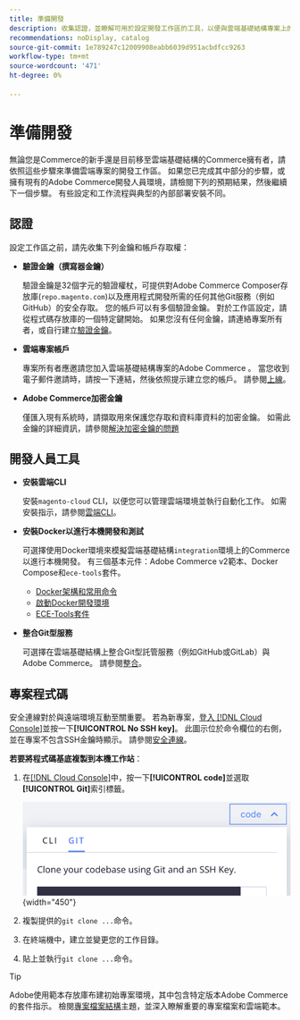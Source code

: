 ```yaml
---
title: 準備開發
description: 收集認證，並瞭解可用於設定開發工作區的工具，以便與雲端基礎結構專案上的Commerce搭配使用。
recommendations: noDisplay, catalog
source-git-commit: 1e789247c12009908eabb6039d951acbdfcc9263
workflow-type: tm+mt
source-wordcount: '471'
ht-degree: 0%

---
```


# 準備開發

無論您是Commerce的新手還是目前移至雲端基礎結構的Commerce擁有者，請依照這些步驟來準備雲端專案的開發工作區。 如果您已完成其中部分的步驟，或擁有現有的Adobe Commerce開發人員環境，請檢閱下列的預期結果，然後繼續下一個步驟。 有些設定和工作流程與典型的內部部署安裝不同。

## 認證

設定工作區之前，請先收集下列金鑰和帳戶存取權：

- **驗證金鑰（撰寫器金鑰）**

  驗證金鑰是32個字元的驗證權杖，可提供對Adobe Commerce Composer存放庫(`repo.magento.com`)以及應用程式開發所需的任何其他Git服務（例如GitHub）的安全存取。 您的帳戶可以有多個驗證金鑰。 對於工作區設定，請從程式碼存放庫的一個特定鍵開始。 如果您沒有任何金鑰，請連絡專案所有者，或自行建立[驗證金鑰](../cloud-guide/development/authentication-keys.md)。

- **雲端專案帳戶**

  專案所有者應邀請您加入雲端基礎結構專案的Adobe Commerce 。 當您收到電子郵件邀請時，請按一下連結，然後依照提示建立您的帳戶。 請參閱[上線](onboarding.md)。

- **Adobe Commerce加密金鑰**

  僅匯入現有系統時，請擷取用來保護您存取和資料庫資料的加密金鑰。 如需此金鑰的詳細資訊，請參閱[解決加密金鑰的問題](https://experienceleague.adobe.com/docs/commerce-knowledge-base/kb/troubleshooting/miscellaneous/resolve-issues-with-encryption-key.html?lang=zh-Hant)

## 開發人員工具

- **安裝雲端CLI**

  安裝`magento-cloud` CLI，以便您可以管理雲端環境並執行自動化工作。 如需安裝指示，請參閱[雲端CLI](../cloud-guide/dev-tools/cloud-cli-overview.md)。

- **安裝Docker以進行本機開發和測試**

  可選擇使用Docker環境來模擬雲端基礎結構`integration`環境上的Commerce以進行本機開發。 有三個基本元件：Adobe Commerce v2範本、Docker Compose和`ece-tools`套件。

   - [Docker架構和常用命令](../cloud-guide/dev-tools/cloud-docker.md)
   - [啟動Docker開發環境](https://developer.adobe.com/commerce/cloud-tools/docker/setup/)
   - [ECE-Tools套件](../cloud-guide/dev-tools/package-overview.md)

- **整合Git型服務**

  可選擇在雲端基礎結構上整合Git型託管服務（例如GitHub或GitLab）與Adobe Commerce。 請參閱[整合](../cloud-guide/integrations/overview.md)。

## 專案程式碼

安全連線對於與遠端環境互動至關重要。 若為新專案，[登入 [!DNL Cloud Console]](https://console.adobecommerce.com)並按一下&#x200B;**[!UICONTROL No SSH key]**。 此圖示位於命令欄位的右側，並在專案不包含SSH金鑰時顯示。 請參閱[安全連線](../cloud-guide/development/secure-connections.md#add-an-ssh-public-key-to-your-account)。

**若要將程式碼基底複製到本機工作站**：

1. 在[[!DNL Cloud Console]](https://console.adobecommerce.com)中，按一下&#x200B;**[!UICONTROL code]**&#x200B;並選取&#x200B;**[!UICONTROL Git]**&#x200B;索引標籤。

   ![複製您的程式碼](../assets/ui-git-code.png){width="450"}

1. 複製提供的`git clone ...`命令。

1. 在終端機中，建立並變更您的工作目錄。

1. 貼上並執行`git clone ...`命令。

>[!TIP]
>
>Adobe使用範本存放庫布建初始專案環境，其中包含特定版本Adobe Commerce的套件指示。 檢閱[專案檔案結構](../cloud-guide/project/file-structure.md)主題，並深入瞭解重要的專案檔案和雲端範本。
